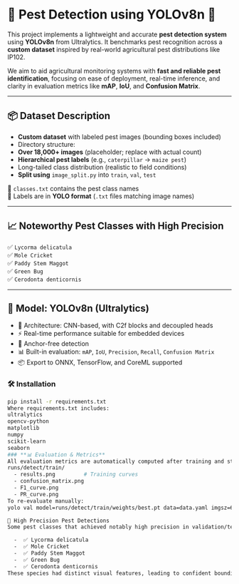 # 🐛 Pest Detection using YOLOv8n 🚀

This project implements a lightweight and accurate **pest detection system** using **YOLOv8n** from Ultralytics. It benchmarks pest recognition across a **custom dataset** inspired by real-world agricultural pest distributions like IP102.

We aim to aid agricultural monitoring systems with **fast and reliable pest identification**, focusing on ease of deployment, real-time inference, and clarity in evaluation metrics like **mAP**, **IoU**, and **Confusion Matrix**.

---

## 📦 Dataset Description

- **Custom dataset** with labeled pest images (bounding boxes included)
- Directory structure:
- **Over 18,000+ images** (placeholder; replace with actual count)
- **Hierarchical pest labels** (e.g., `caterpillar` → `maize pest`)
- Long-tailed class distribution (realistic to field conditions)
- **Split using** `image_split.py` into `train`, `val`, `test`

📂 `classes.txt` contains the pest class names  
📂 Labels are in **YOLO format** (`.txt` files matching image names)

---

## 📈 Noteworthy Pest Classes with High Precision

✅ `Lycorma delicatula`  
✅ `Mole Cricket`  
✅ `Paddy Stem Maggot`  
✅ `Green Bug`  
✅ `Cerodonta denticornis`

---

## 🧠 Model: YOLOv8n (Ultralytics)

- 🔬 Architecture: CNN-based, with C2f blocks and decoupled heads  
- ⚡ Real-time performance suitable for embedded devices  
- 🔁 Anchor-free detection  
- 📊 Built-in evaluation: `mAP`, `IoU`, `Precision`, `Recall`, `Confusion Matrix`  
- 📦 Export to ONNX, TensorFlow, and CoreML supported

### 🛠️ Installation

```bash
pip install -r requirements.txt
Where requirements.txt includes:
ultralytics
opencv-python
matplotlib
numpy
scikit-learn
seaborn
### **📊 Evaluation & Metrics**
All evaluation metrics are automatically computed after training and stored under:
runs/detect/train/
  - results.png         # Training curves
  - confusion_matrix.png
  - F1_curve.png
  - PR_curve.png
To re-evaluate manually:
yolo val model=runs/detect/train/weights/best.pt data=data.yaml imgsz=640

🐞 High Precision Pest Detections
Some pest classes that achieved notably high precision in validation/testing:

  -  ✅ Lycorma delicatula
  -  ✅ Mole Cricket
  -  ✅ Paddy Stem Maggot
  -  ✅ Green Bug
  -  ✅ Cerodonta denticornis
These species had distinct visual features, leading to confident bounding boxes and low false positives.
